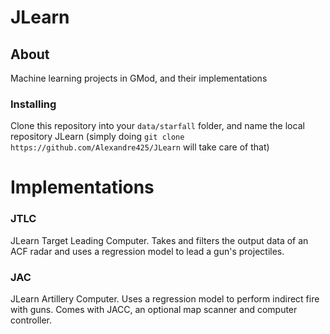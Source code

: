 # JLearn

## About
Machine learning projects in GMod, and their implementations
### Installing
Clone this repository into your `data/starfall` folder, and name the local repository JLearn (simply doing `git clone https://github.com/Alexandre425/JLearn` will take care of that)

# Implementations
### JTLC
JLearn Target Leading Computer. Takes and filters the output data of an ACF radar and uses a regression model to lead a gun's projectiles.
### JAC
JLearn Artillery Computer. Uses a regression model to perform indirect fire with guns. Comes with JACC, an optional map scanner and computer controller.